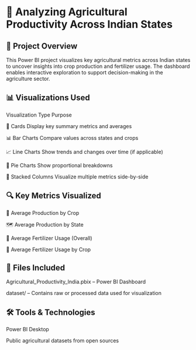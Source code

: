 <h1>🌾 Analyzing Agricultural Productivity Across Indian States</h1>
<h2>📌 Project Overview</h2>
This Power BI project visualizes key agricultural metrics across Indian states to uncover insights into crop production and fertilizer usage. The dashboard enables interactive exploration to support decision-making in the agriculture sector.

<h2>📊 Visualizations Used</h2>
Visualization Type	Purpose

📌 Cards	Display key summary metrics and averages

📊 Bar Charts	Compare values across states and crops

📈 Line Charts	Show trends and changes over time (if applicable)

🥧 Pie Charts	Show proportional breakdowns

🧱 Stacked Columns	Visualize multiple metrics side-by-side

<h2>🔍 Key Metrics Visualized</h2>
🌿 Average Production by Crop

🗺️ Average Production by State

🧪 Average Fertilizer Usage (Overall)

🌾 Average Fertilizer Usage by Crop


<h2>📁 Files Included</h2>

Agricultural_Productivity_India.pbix – Power BI Dashboard

dataset/ – Contains raw or processed data used for visualization

<h2>🛠️ Tools & Technologies</h2>

Power BI Desktop

Public agricultural datasets from  open sources


